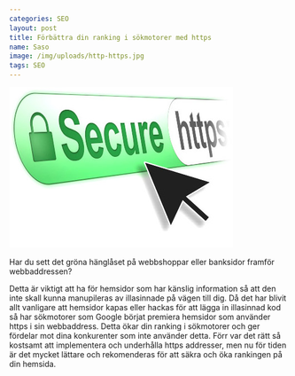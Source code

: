 ```yaml
---
categories: SEO
layout: post
title: Förbättra din ranking i sökmotorer med https
name: Saso
image: /img/uploads/http-https.jpg
tags: SEO
---
```

![https seo -fullwidh](/img/uploads/http-https.jpg)

Har du sett det gröna hänglåset på webbshoppar eller banksidor framför webbaddressen?

Detta är viktigt att ha för hemsidor som har känslig information så att den inte skall kunna manupileras av illasinnade på vägen till dig.
Då det har blivit allt vanligare att hemsidor kapas eller hackas för att lägga in illasinnad kod så har sökmotorer som Google börjat premiera hemsidor som använder https i sin webbaddress.
Detta ökar din ranking i sökmotorer och ger fördelar mot dina konkurenter som inte använder detta.
Förr var det rätt så kostsamt att implementera och underhålla https addresser, men nu för tiden är det mycket lättare och rekomenderas för att säkra och öka rankingen på din hemsida.
